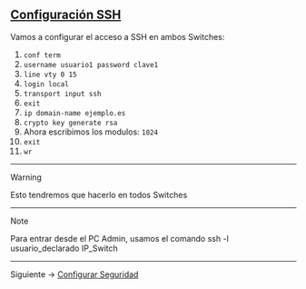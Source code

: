 ## [Configuración SSH](README.md)

Vamos a configurar el acceso a SSH en ambos Switches:
1. `conf term`
2. `username usuario1 password clave1`
3. `line vty 0 15`
4. `login local`
5. `transport input ssh`
6. `exit`
7. `ip domain-name ejemplo.es`
8. `crypto key generate rsa`
9. Ahora escribimos los modulos: `1024`
10. `exit`
11. `wr`

---
> [!WARNING]
> Esto tendremos que hacerlo en todos Switches

---
> [!NOTE]
> Para entrar desde el PC Admin, usamos el comando ssh -l usuario_declarado IP_Switch

---
Siguiente -> [Configurar Seguridad](seguridad.md)

